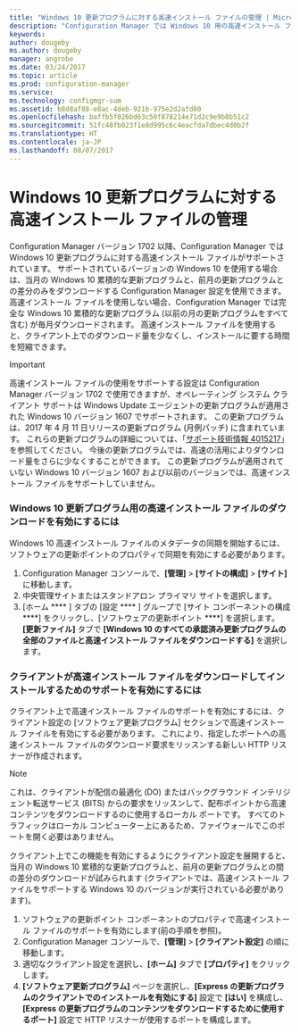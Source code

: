```yaml
---
title: "Windows 10 更新プログラムに対する高速インストール ファイルの管理 | Microsoft Docs"
description: "Configuration Manager では Windows 10 用の高速インストール ファイルがサポートされます。これを使用すると、クライアント上でのダウンロード量を少なくし、インストールに要する時間を短縮できます。"
keywords: 
author: dougeby
ms.author: dougeby
manager: angrobe
ms.date: 03/24/2017
ms.topic: article
ms.prod: configuration-manager
ms.service: 
ms.technology: configmgr-sum
ms.assetid: b8d8af88-e8ac-4deb-921b-975e2d2afd80
ms.openlocfilehash: baffb5f026bd63c50f878214e71d2c9e9b8b51c2
ms.sourcegitcommit: 51fc48fb023f1e8d995c6c4eacfda7dbec4d0b2f
ms.translationtype: HT
ms.contentlocale: ja-JP
ms.lasthandoff: 08/07/2017
---
```

# <a name="manage-express-installation-files-for-windows-10-updates"></a>Windows 10 更新プログラムに対する高速インストール ファイルの管理
Configuration Manager バージョン 1702 以降、Configuration Manager では Windows 10 更新プログラムに対する高速インストール ファイルがサポートされています。 サポートされているバージョンの Windows 10 を使用する場合は、当月の Windows 10 累積的な更新プログラムと、前月の更新プログラムとの差分のみをダウンロードする Configuration Manager 設定を使用できます。 高速インストール ファイルを使用しない場合、Configuration Manager では完全な Windows 10 累積的な更新プログラム (以前の月の更新プログラムをすべて含む) が毎月ダウンロードされます。 高速インストール ファイルを使用すると、クライアント上でのダウンロード量を少なくし、インストールに要する時間を短縮できます。

> [!IMPORTANT]
> 高速インストール ファイルの使用をサポートする設定は Configuration Manager バージョン 1702 で使用できますが、オペレーティング システム クライアント サポートは Windows Update エージェントの更新プログラムが適用された Windows 10 バージョン 1607 でサポートされます。 この更新プログラムは、2017 年 4 月 11 日リリースの更新プログラム (月例パッチ) に含まれています。 これらの更新プログラムの詳細については、「[サポート技術情報 4015217](http://support.microsoft.com/kb/4015217)」を参照してください。 今後の更新プログラムでは、高速の活用によりダウンロード量をさらに少なくすることができます。 この更新プログラムが適用されていない Windows 10 バージョン 1607 および以前のバージョンでは、高速インストール ファイルをサポートしていません。


### <a name="to-enable-the-download-of-express-installation-files-for-windows-10-updates"></a>Windows 10 更新プログラム用の高速インストール ファイルのダウンロードを有効にするには
Windows 10 高速インストール ファイルのメタデータの同期を開始するには、ソフトウェアの更新ポイントのプロパティで同期を有効にする必要があります。
1.  Configuration Manager コンソールで、**[管理]** > **[サイトの構成]** > **[サイト]** に移動します。
2.  中央管理サイトまたはスタンドアロン プライマリ サイトを選択します。
3.  [ホーム **** ] タブの [設定 **** ] グループで [サイト コンポーネントの構成 ****] をクリックし、[ソフトウェアの更新ポイント ****] を選択します。 **[更新ファイル]** タブで **[Windows 10 のすべての承認済み更新プログラムの全部のファイルと高速インストール ファイルをダウンロードする]** を選択します。

### <a name="to-enable-support-for-clients-to-download-and-install-express-installation-files"></a>クライアントが高速インストール ファイルをダウンロードしてインストールするためのサポートを有効にするには
クライアント上で高速インストール ファイルのサポートを有効にするには、クライアント設定の [ソフトウェア更新プログラム] セクションで高速インストール ファイルを有効にする必要があります。 これにより、指定したポートへの高速インストール ファイルのダウンロード要求をリッスンする新しい HTTP リスナーが作成されます。

> [!NOTE]    
> これは、クライアントが配信の最適化 (DO) またはバックグラウンド インテリジェント転送サービス (BITS) からの要求をリッスンして、配布ポイントから高速コンテンツをダウンロードするのに使用するローカル ポートです。 すべてのトラフィックはローカル コンピューター上にあるため、ファイウォールでこのポートを開く必要はありません。

クライアント上でこの機能を有効にするようにクライアント設定を展開すると、当月の Windows 10 累積的な更新プログラムと、前月の更新プログラムとの間の差分のダウンロードが試みられます (クライアントでは、高速インストール ファイルをサポートする Windows 10 のバージョンが実行されている必要があります)。
1.  ソフトウェアの更新ポイント コンポーネントのプロパティで高速インストール ファイルのサポートを有効にします(前の手順を参照)。
2.  Configuration Manager コンソールで、**[管理]** > **[クライアント設定]** の順に移動します。
3.  適切なクライアント設定を選択し、**[ホーム]** タブで **[プロパティ]** をクリックします。
4.  **[ソフトウェア更新プログラム]** ページを選択し、**[Express の更新プログラムのクライアントでのインストールを有効にする]** 設定で **[はい]** を構成し、**[Express の更新プログラムのコンテンツをダウンロードするために使用するポート]** 設定で HTTP リスナーが使用するポートを構成します。
